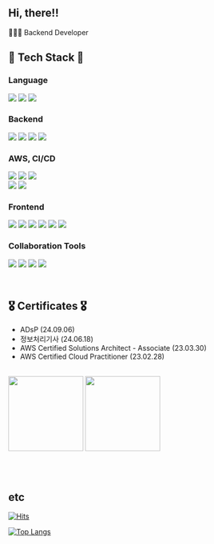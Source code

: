 <!--
**cyeon1118/cyeon1118** is a ✨ _special_ ✨ repository because its `README.md` (this file) appears on your GitHub profile.

Here are some ideas to get you started:

- 🔭 I’m currently working on ...
- 🌱 I’m currently learning ...
- 👯 I’m looking to collaborate on ...
- 🤔 I’m looking for help with ...
- 💬 Ask me about ...
- 📫 How to reach me: ...
- 😄 Pronouns: ...
- ⚡ Fun fact: ...
-->

<!-- <img src="https://capsule-render.vercel.app/api?type=waving&color=gradient&height=170&section=header&text=chae%20yeon&fontColor=auto&fontSize=65&animation=twinkling&fontAlignY=42&desc=Hi%20there!&descAlignY=61&descAlign=59" /> -->
##  Hi, there!!
👩🏻‍💻 Backend Developer  

## 🍒 Tech Stack 🍒
### Language
<img src="https://img.shields.io/badge/java-007396?style=flat&logo=java&logoColor=white"> <img src="https://img.shields.io/badge/c++-%2300599C.svg?style=flat&logo=c%2B%2B&logoColor=white"/> <img src="https://img.shields.io/badge/Python-3766AB?style=flat&logo=Python&logoColor=white"/>

### Backend
<img src="https://img.shields.io/badge/SpringBoot-6DB33F?style=flat&logo=SpringBoot&logoColor=white"/> <img src="https://img.shields.io/badge/Spring%20Security-6DB33F?style=flat&logo=Spring%20Security&logoColor=white"/> <img src="https://img.shields.io/badge/MySQL-4479A1?style=flat&logo=MySQL&logoColor=white"/> <img src="https://img.shields.io/badge/mariaDB-003545?style=flat&logo=mariaDB&logoColor=white"/>

### AWS, CI/CD
<img src="https://img.shields.io/badge/Amazon%20EC2-FF9900?style=flat&logo=Amazon%20EC2&logoColor=white"/> <img src="https://img.shields.io/badge/Amazon%20RDS-527FFF?style=flat&logo=Amazon%20RDS&logoColor=white"/> <img src="https://img.shields.io/badge/Amazon%20S3-569A31?style=flat&logo=Amazon%20S3&logoColor=white"/>
<br>
<img src ="https://img.shields.io/badge/Jenkins-D24939?style=flat&logo=Jenkins&logoColor=white"/> <img src ="https://img.shields.io/badge/Docker-2496ED?style=flat&logo=Docker&logoColor=white"/>

### Frontend
<img src="https://img.shields.io/badge/Android-3DDC84?style=flat&logo=Android&logoColor=black"/> <img src="https://img.shields.io/badge/Firebase-FFCA28?style=flat&logo=Firebase&logoColor=black"/> <img src="https://img.shields.io/badge/react.js-61DAFB?style=flat&logo=react&logoColor=black"/> <img src="https://img.shields.io/badge/vue.js-4FC08D?style=flat&logo=vue.js&logoColor=white"/> <img src="https://img.shields.io/badge/typescript-3178C6?style=flat&logo=typescript&logoColor=white"/> <img src="https://img.shields.io/badge/Javascript-ffb13b?style=flat&logo=javascript&logoColor=white"/> 

### Collaboration Tools
<img src="https://img.shields.io/badge/Git-%23F05033.svg?style=flat&logo=Git&logoColor=white"/> <img src="https://img.shields.io/badge/GitHub-%23121011.svg?style=flat&logo=GitHub&logoColor=white"/> <img src="https://img.shields.io/badge/Jira-0052CC?style=flat&logo=Jira&logoColor=white"/> <img src="https://img.shields.io/badge/Figma-%23F24E1E.svg?style=flat&logo=Figma&logoColor=white"/> 

<br>

## 🎖️ Certificates 🎖️
- ADsP (24.09.06)
- 정보처리기사 (24.06.18) <br>
- AWS Certified Solutions Architect - Associate (23.03.30) <br>
- AWS Certified Cloud Practitioner (23.02.28) <br>
<br>
  <a href="https://www.credly.com/badges/fc500998-5b25-4344-b258-f52050f770b1/public_url"><img width=150 src="https://github.com/cyeon1118/cyeon1118/assets/78338944/d9abd2f7-0600-46b4-88c6-cc61eae2ae3b"/></a>
  <a href="https://www.credly.com/badges/9401ddac-88c4-4904-9306-651abbcb713a/public_url"><img width=150 src="https://github.com/cyeon1118/cyeon1118/assets/78338944/c61f15a4-afa2-424c-b937-fe30c8550acf"/></a>

<br><br>

## etc

[![Hits](https://hits.seeyoufarm.com/api/count/incr/badge.svg?url=https%3A%2F%2Fgithub.com%2Fcyeon1118%2Falgorithm&count_bg=%23AA86E0&title_bg=%23555555&icon=&icon_color=%23E7E7E7&title=hits&edge_flat=false)](https://hits.seeyoufarm.com)

[![Top Langs](https://github-readme-stats.vercel.app/api/top-langs/?username=cyeon1118&layout=compact&hide=jupyter%20notebook&theme=transparent&show_icons=true&line_height=18&title_color=F8418B&bord3D3D&text_color=8C9196)](https://github.com/cyeon1118/github-readme-stats)


  

  <!-- 
  
  [![Solved.ac 프로필](http://mazassumnida.wtf/api/v2/generate_badge?boj=h_chaenn)](https://solved.ac/h_chaenn)
  ![trophy](https://github-profile-trophy.vercel.app/?username=cyeon1118)
  
   -->
</div>
